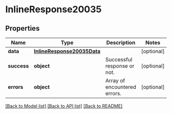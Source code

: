 # InlineResponse20035

## Properties
Name | Type | Description | Notes
------------ | ------------- | ------------- | -------------
**data** | [**InlineResponse20035Data**](InlineResponse20035Data.md) |  | [optional] 
**success** | **object** | Successful response or not. | [optional] 
**errors** | **object** | Array of encountered errors. | [optional] 

[[Back to Model list]](../README.md#documentation-for-models) [[Back to API list]](../README.md#documentation-for-api-endpoints) [[Back to README]](../README.md)

